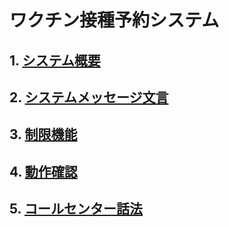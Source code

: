 # ワクチン接種予約システム  
## 1. [システム概要](https://github.com/78tch/VaccineYoyaku/blob/main/1About/1-1About.md)  
## 2. [システムメッセージ文言](https://github.com/78tch/VaccineYoyaku/blob/main/2SystemMessage/2-1LINE.md)
## 3. [制限機能](https://github.com/78tch/VaccineYoyaku/blob/main/3Limit/Limit.md)  
## 4. [動作確認](https://github.com/78tch/VaccineYoyaku/blob/main/4Check/4-1Check.md)  
## 5. [コールセンター話法](https://github.com/78tch/VaccineYoyaku/blob/main/5CallCenter/5-1CallCenter.md)

